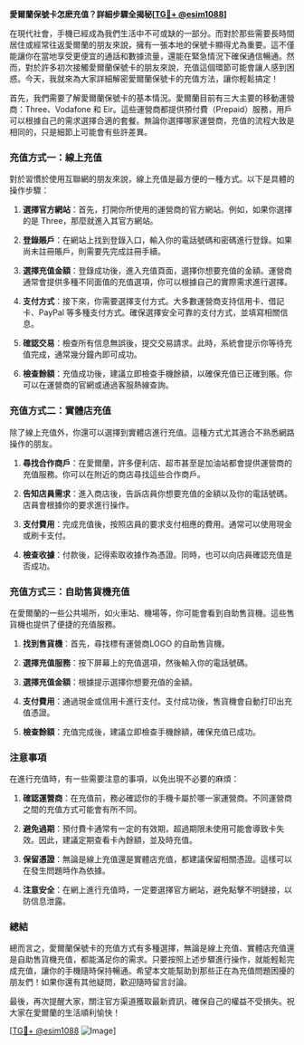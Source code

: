 **愛爾蘭保號卡怎麽充值？詳細步驟全揭秘[[TG💪+ @esim1088](https://t.me/s/esim1088)]**

在現代社會，手機已經成為我們生活中不可或缺的一部分。而對於那些需要長時間居住或經常往返愛爾蘭的朋友來說，擁有一張本地的保號卡顯得尤為重要。這不僅能讓你在當地享受更便宜的通話和數據流量，還能在緊急情況下確保通信暢通。然而，對於許多初次接觸愛爾蘭保號卡的朋友來說，充值這個環節可能會讓人感到困惑。今天，我就來為大家詳細解密愛爾蘭保號卡的充值方法，讓你輕鬆搞定！

首先，我們需要了解愛爾蘭保號卡的基本情況。愛爾蘭目前有三大主要的移動運營商：Three、Vodafone 和 Eir。這些運營商都提供預付費（Prepaid）服務，用戶可以根據自己的需求選擇合適的套餐。無論你選擇哪家運營商，充值的流程大致是相同的，只是細節上可能會有些許差異。

### 充值方式一：線上充值

對於習慣於使用互聯網的朋友來說，線上充值是最方便的一種方式。以下是具體的操作步驟：

1. **選擇官方網站**：首先，打開你所使用的運營商的官方網站。例如，如果你選擇的是 Three，那麼就進入其官方網站。
   
2. **登錄賬戶**：在網站上找到登錄入口，輸入你的電話號碼和密碼進行登錄。如果尚未註冊賬戶，則需要先完成註冊手續。

3. **選擇充值金額**：登錄成功後，進入充值頁面，選擇你想要充值的金額。運營商通常會提供多種不同面值的充值選項，你可以根據自己的實際需求進行選擇。

4. **支付方式**：接下來，你需要選擇支付方式。大多數運營商支持信用卡、借記卡、PayPal 等多種支付方式。確保選擇安全可靠的支付方式，並填寫相關信息。

5. **確認交易**：檢查所有信息無誤後，提交交易請求。此時，系統會提示你等待充值完成，通常幾分鐘內即可成功。

6. **檢查餘額**：充值成功後，建議立即檢查手機餘額，以確保充值已正確到賬。你可以在運營商的官網或通過客服熱線查詢。

### 充值方式二：實體店充值

除了線上充值外，你還可以選擇到實體店進行充值。這種方式尤其適合不熟悉網路操作的朋友。

1. **尋找合作商戶**：在愛爾蘭，許多便利店、超市甚至是加油站都會提供運營商的充值服務。你可以在附近的商店尋找這些合作商戶。

2. **告知店員需求**：進入商店後，告訴店員你想要充值的金額以及你的電話號碼。店員會根據你的要求進行操作。

3. **支付費用**：完成充值後，按照店員的要求支付相應的費用。通常可以使用現金或刷卡支付。

4. **檢查收據**：付款後，記得索取收據作為憑證。同時，也可以向店員確認充值是否成功。

### 充值方式三：自助售貨機充值

在愛爾蘭的一些公共場所，如火車站、機場等，你可能會看到自助售貨機。這些售貨機也提供了便捷的充值服務。

1. **找到售貨機**：首先，尋找標有運營商LOGO 的自助售貨機。

2. **選擇充值服務**：按下屏幕上的充值選項，然後輸入你的電話號碼。

3. **選擇充值金額**：根據提示選擇你想要充值的金額。

4. **支付費用**：通過現金或信用卡進行支付。支付成功後，售貨機會自動打印出充值憑證。

5. **檢查餘額**：充值完成後，建議立即檢查手機餘額，確保充值已成功。

### 注意事項

在進行充值時，有一些需要注意的事項，以免出現不必要的麻煩：

1. **確認運營商**：在充值前，務必確認你的手機卡屬於哪一家運營商。不同運營商之間的充值方式可能會有所不同。

2. **避免過期**：預付費卡通常有一定的有效期，超過期限未使用可能會導致卡失效。因此，建議定期查看卡內餘額，並及時充值。

3. **保留憑證**：無論是線上充值還是實體店充值，都建議保留相關憑證。這樣可以在發生問題時作為依據。

4. **注意安全**：在網上進行充值時，一定要選擇官方網站，避免點擊不明鏈接，以防信息泄露。

### 總結

總而言之，愛爾蘭保號卡的充值方式有多種選擇，無論是線上充值、實體店充值還是自助售貨機充值，都能滿足你的需求。只要按照上述步驟進行操作，就能輕鬆完成充值，讓你的手機隨時保持暢通。希望本文能幫助到那些正在為充值問題困擾的朋友們！如果你還有其他疑問，歡迎隨時留言討論。

最後，再次提醒大家，關注官方渠道獲取最新資訊，確保自己的權益不受損失。祝大家在愛爾蘭的生活順利愉快！

[[TG💪+ @esim1088](https://t.me/s/esim1088) ![Image](https://i.postimg.cc/4NQfJmqS/Snipaste-2025-05-13-00-14-12.png)]